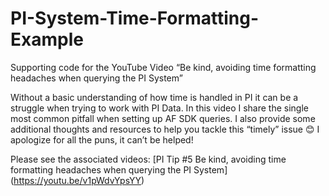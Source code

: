 # PI-System-Time-Formatting-Example
Supporting code for the YouTube Video “Be kind, avoiding time formatting headaches when querying the PI System” 

Without a basic understanding of how time is handled in PI it can be a struggle when trying to work with PI Data. In this video I share the single most common pitfall when setting up AF SDK queries. I also provide some additional thoughts and resources to help you tackle this “timely” issue 😊 I apologize for all the puns, it can’t be helped!

Please see the associated videos:
[PI Tip #5 Be kind, avoiding time formatting headaches when querying the PI System] (https://youtu.be/v1pWdvYpsYY)
